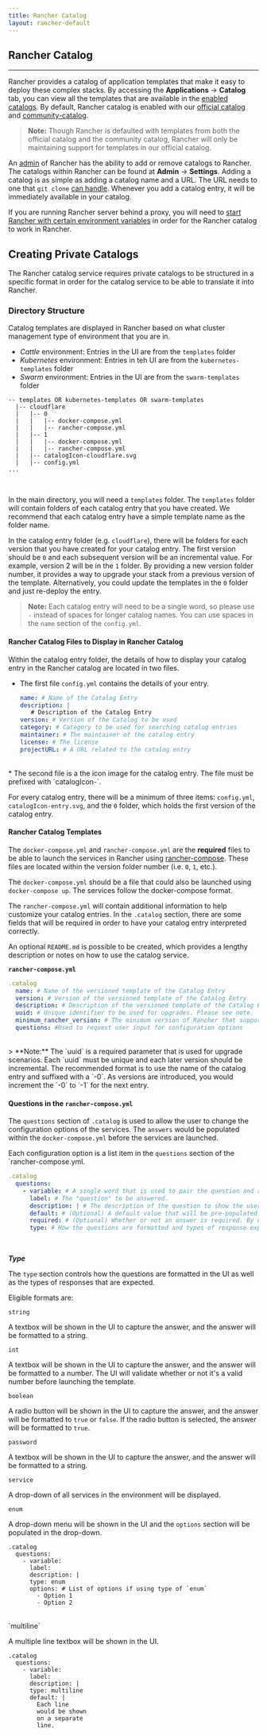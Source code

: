 ```yaml
---
title: Rancher Catalog
layout: rancher-default
---
```


## Rancher Catalog 
---

Rancher provides a catalog of application templates that make it easy to deploy these complex stacks. By accessing the **Applications** -> **Catalog** tab, you can view all the templates that are available in the [enabled catalogs]({{site.baseurl}}/rancher/configuration/settings/#catalog). By default, Rancher catalog is enabled with our [official catalog](https://github.com/rancher/rancher-catalog) and [community-catalog](https://github.com/rancher/community-catalog).

> **Note:** Though Rancher is defaulted with templates from both the official catalog and the community catalog, Rancher will only be maintaining support for templates in our official catalog. 

An [admin]({{site.baseurl}}/rancher/configuration/access-control/#admin) of Rancher has the ability to add or remove catalogs to Rancher. The catalogs within Rancher can be found at **Admin** -> **Settings**. Adding a catalog is as simple as adding a catalog name and a URL. The URL needs to one that `git clone` [can handle](https://git-scm.com/docs/git-clone#_git_urls_a_id_urls_a). Whenever you add a catalog entry, it will be immediately available in your catalog.

If you are running Rancher server behind a proxy, you will need to [start Rancher with certain environment variables]({{site.baseurl}}/rancher/installing-rancher/installing-server/#http-proxy) in order for the Rancher catalog to work in Rancher.  

## Creating Private Catalogs

The Rancher catalog service requires private catalogs to be structured in a specific format in order for the catalog service to be able to translate it into Rancher. 

### Directory Structure

Catalog templates are displayed in Rancher based on what cluster management type of environment that you are in. 

* _Cattle_ environment: Entries in the UI are from the `templates` folder 
* _Kubernetes_ environment: Entries in teh UI are from the `kubernetes-templates` folder 
* _Swarm_ environment: Entries in the UI are from the `swarm-templates` folder 

```
-- templates OR kubernetes-templates OR swarm-templates
  |-- cloudflare
  |   |-- 0
  |   |   |-- docker-compose.yml
  |   |   |-- rancher-compose.yml
  |   |-- 1
  |   |   |-- docker-compose.yml
  |   |   |-- rancher-compose.yml
  |   |-- catalogIcon-cloudflare.svg
  |   |-- config.yml
...
```
<br>

In the main directory, you will need a `templates` folder. The `templates` folder will contain folders of each catalog entry that you have created. We recommend that each catalog entry have a simple template name as the folder name. 

In the catalog entry folder (e.g. `cloudflare`), there will be folders for each version that you have created for your catalog entry. The first version should be `0` and each subsequent version will be an incremental value. For example, version 2 will be in the `1` folder. By providing a new version folder number, it provides a way to upgrade your stack from a previous version of the template. Alternatively, you could update the templates in the `0` folder and just re-deploy the entry. 

> **Note:** Each catalog entry will need to be a single word, so please use `-` instead of spaces for longer catalog names. You can use spaces in the `name` section of the `config.yml`.

#### Rancher Catalog Files to Display in Rancher Catalog

Within the catalog entry folder, the details of how to display your catalog entry in the Rancher catalog are located in two files.

* The first file `config.yml` contains the details of your entry.

     ```yaml
     name: # Name of the Catalog Entry 
     description: |
        # Description of the Catalog Entry
     version: # Version of the Catalog to be used 
     category: # Category to be used for searching catalog entries
     maintainer: # The maintainer of the catalog entry
     license: # The license 
     projectURL: # A URL related to the catalog entry
     ```
<br>
* The second file is a the icon image for the catalog entry. The file must be prefixed with `catalogIcon-`. 

For every catalog entry, there will be a minimum of three items: `config.yml`, `catalogIcon-entry.svg`, and the `0` folder, which holds the first version of the catalog entry. 

#### Rancher Catalog Templates

The `docker-compose.yml` and `rancher-compose.yml` are the **required** files to be able to launch the services in Rancher using [rancher-compose]({{site.baseurl}}/rancher/rancher-compose/). These files are located within the version folder number (i.e. `0`, `1`, etc.). 

The `docker-compose.yml` should be a file that could also be launched using `docker-compose up`. The services follow the docker-compose format.

The `rancher-compose.yml` will contain additional information to help customize your catalog entries. In the `.catalog` section, there are some fields that will be required in order to have your catalog entry interpreted correctly.

An optional `README.md` is possible to be created, which provides a lengthy description or notes on how to use the catalog service. 


**`rancher-compose.yml`**

```yaml
.catalog
  name: # Name of the versioned template of the Catalog Entry 
  version: # Version of the versioned template of the Catalog Entry 
  description: # Description of the versioned template of the Catalog Entry
  uuid: # Unique identifier to be used for upgrades. Please see note. 
  minimum_rancher_version: # The minimum version of Rancher that supports the template
  questions: #Used to request user input for configuration options
```
<br>
> **Note:** The `uuid` is a required parameter that is used for upgrade scenarios. Each `uuid` must be unique and each later version should be incremental. The recommended format is to use the name of the catalog entry and suffixed with a `-0`. As versions are introduced, you would increment the `-0` to `-1` for the next entry. 

#### Questions in the `rancher-compose.yml`

The `questions` section of `.catalog` is used to allow the user to change the configuration options of the services. The `answers` would be populated within the `docker-compose.yml` before the services are launched.

Each configuration option is a list item in the `questions` section of the `rancher-compose.yml.

```yaml
.catalog
  questions:
    - variable: # A single word that is used to pair the question and answer.
      label: # The "question" to be answered.
      description: | # The description of the question to show the user how to answer the question.
      default: # (Optional) A default value that will be pre-populated into the UI
      required: # (Optional) Whether or not an answer is required. By default, it's considered `false`.
      type: # How the questions are formatted and types of response expected 
```
<br>

**_Type_**

The `type` section controls how the questions are formatted in the UI as well as the types of responses that are expected. 

Eligible formats are:

`string`

A textbox will be shown in the UI to capture the answer, and the answer will be formatted to a string.

`int`

A textbox will be shown in the UI to capture the answer, and the answer will be formatted to a number. The UI will validate whether or not it's a valid number before launching the template.

`boolean`

A radio button will be shown in the UI to capture the answer, and the answer will be formatted to `true` or `false`. If the radio button is selected, the answer will be formatted to `true`.

`password`

A textbox will be shown in the UI to capture the answer, and the answer will be formatted to a string.

`service`

A drop-down of all services in the environment will be displayed. 

`enum`

A drop-down menu will be shown in the UI and the `options` section will be populated in the drop-down.

```
.catalog
  questions:
    - variable:
      label:
      description: |
      type: enum   
      options: # List of options if using type of `enum`
        - Option 1
        - Option 2
```
<br>
`multiline`

A multiple line textbox will be shown in the UI. 

```
.catalog
  questions:
    - variable:
      label:
      description: |
      type: multiline
      default: |
        Each line
        would be shown
        on a separate 
        line.
```









